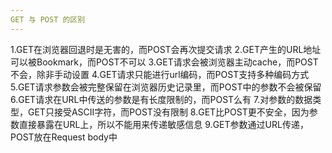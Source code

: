 ```yaml
---
GET 与 POST 的区别
---
```


1.GET在浏览器回退时是无害的，而POST会再次提交请求
2.GET产生的URL地址可以被Bookmark，而POST不可以
3.GET请求会被浏览器主动cache，而POST不会，除非手动设置
4.GET请求只能进行url编码，而POST支持多种编码方式
5.GET请求参数会被完整保留在浏览器历史记录里，而POST中的参数不会被保留
6.GET请求在URL中传送的参数是有长度限制的，而POST么有
7.对参数的数据类型，GET只接受ASCII字符，而POST没有限制
8.GET比POST更不安全，因为参数直接暴露在URL上，所以不能用来传递敏感信息
9.GET参数通过URL传递，POST放在Request body中